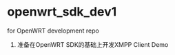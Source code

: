 openwrt_sdk_dev1
================

for OpenWRT development repo
1. 准备在OpenWRT SDK的基础上开发XMPP Client Demo
